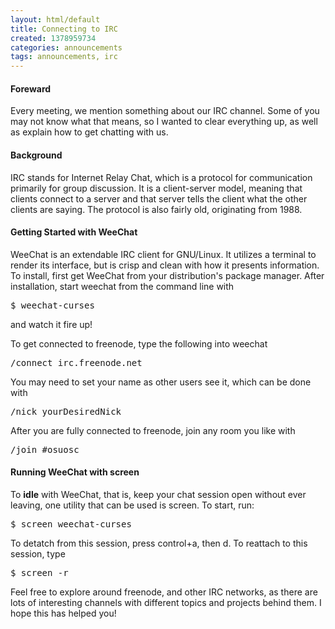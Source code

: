 ```yaml
---
layout: html/default
title: Connecting to IRC
created: 1378959734
categories: announcements
tags: announcements, irc
---
```

#### Foreward

Every meeting, we mention something about our IRC channel. Some of you may not know what that means, so I wanted to clear everything up, as well as explain how to get chatting with us.

#### Background

IRC stands for Internet Relay Chat, which is a protocol for communication primarily for group discussion. It is a client-server model, meaning that clients connect to a server and that server tells the client what the other clients are saying. The protocol is also fairly old, originating from 1988.

#### Getting Started with WeeChat

WeeChat is an extendable IRC client for GNU/Linux. It utilizes a terminal to render its interface, but is crisp and clean with how it presents information. To install, first get WeeChat from your distribution's package manager. After installation, start weechat from the command line with

<pre>$ weechat-curses</pre>

and watch it fire up!

To get connected to freenode, type the following into weechat

<pre>/connect irc.freenode.net</pre>

You may need to set your name as other users see it, which can be done with

<pre>/nick yourDesiredNick</pre>

After you are fully connected to freenode, join any room you like with

<pre>/join #osuosc</pre>

#### Running WeeChat with screen

To **idle** with WeeChat, that is, keep your chat session open without ever leaving, one utility that can be used is screen. To start, run:

<pre>$ screen weechat-curses</pre>

To detatch from this session, press control+a, then d. To reattach to this session, type

<pre>$ screen -r</pre>

Feel free to explore around freenode, and other IRC networks, as there are lots of interesting channels with different topics and projects behind them. I hope this has helped you!
